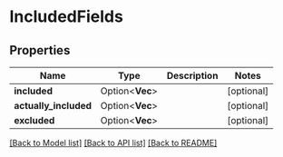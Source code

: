 # IncludedFields

## Properties

Name | Type | Description | Notes
------------ | ------------- | ------------- | -------------
**included** | Option<**Vec<String>**> |  | [optional]
**actually_included** | Option<**Vec<String>**> |  | [optional]
**excluded** | Option<**Vec<String>**> |  | [optional]

[[Back to Model list]](../README.md#documentation-for-models) [[Back to API list]](../README.md#documentation-for-api-endpoints) [[Back to README]](../README.md)


